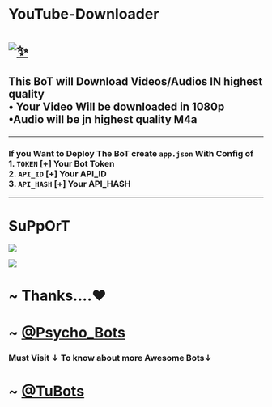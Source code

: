 # YouTube-Downloader
# [![✨](https://telegra.ph/file/8dccd927fcc1988025c7d.jpg)](https://t.me/Psycho_Bots) 

## This BoT will Download Videos/Audios IN highest quality <br> • Your Video Will be downloaded in 1080p <br>  •Audio will be jn highest quality M4a <hr> 

### If you Want to Deploy The BoT create `app.json` With Config of <br> 1. ``TOKEN`` [+] Your Bot Token <br> 2. ``API_ID`` [+] Your API_ID <br> 3. ``API_HASH`` [+] Your API_HASH 

<hr>

# SuPpOrT 

<a href="https://telegram.me/Psycho_Bots" target="_blank"><img src="https://img.shields.io/badge/Join-Channel-yellow.svg?style=for-the-badge&logo=Telegram"></a> 

<a href="https://telegram.me/PsychoBots_Chat" target="_blank"><img src="https://img.shields.io/badge/Join-Support%20Group-brown.svg?style=for-the-badge&logo=Telegram"></a> 

# ~ Thanks....❤️
# ~ [@Psycho_Bots](https://t.me/Psycho_Bots)
### Must Visit ↓ To know about more Awesome Bots↓
# ~ [@TuBots](https://t.me/tubots)
